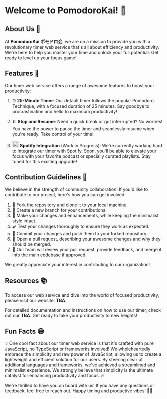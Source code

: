 # Welcome to PomodoroKai! 👋

## About Us 🌟
At **PomodoroKai ポモドロ会**, we are on a mission to provide you with a revolutionary timer web service that's all about efficiency and productivity. We're here to help you master your time and unlock your full potential. Get ready to level up your focus game!

## Features 🚀
Our timer web service offers a range of awesome features to boost your productivity:

1. ⏰ **25-Minute Timer**: Our default timer follows the popular Pomodoro Technique, with a focused duration of 25 minutes. Say goodbye to procrastination and hello to maximum productivity!

2. ⏸️ **Stop and Resume**: Need a quick break or got interrupted? No worries! You have the power to pause the timer and seamlessly resume when you're ready. Take control of your time!

3. <img src="https://github.com/PomodoroKai/.github/assets/104838272/ebbf65a2-ca21-4bd3-967b-8670b7a8811c" alt="Spotify" width="20" height="20"> **Spotify Integration** (Work in Progress): We're currently working hard to integrate our timer with Spotify. Soon, you'll be able to elevate your focus with your favorite podcast or specially curated playlists. Stay tuned for this exciting upgrade!



## Contribution Guidelines 💪
We believe in the strength of community collaboration! If you'd like to contribute to our project, here's how you can get involved:

1. 🍴 Fork the repository and clone it to your local machine.
2. 🌿 Create a new branch for your contributions.
3. 🚀 Make your changes and enhancements, while keeping the minimalist style intact.
4. ✔️ Test your changes thoroughly to ensure they work as expected.
5. 💬 Commit your changes and push them to your forked repository.
6. 📩 Open a pull request, describing your awesome changes and why they should be merged.
7. 🤝 Our team will review your pull request, provide feedback, and merge it into the main codebase if approved.

We greatly appreciate your interest in contributing to our organization!

## Resources 📚
To access our web service and dive into the world of focused productivity, please visit our website: **TBA**.

For detailed documentation and instructions on how to use our timer, check out our **TBA**. Get ready to take your productivity to new heights!

## Fun Facts 😄
💡 One cool fact about our timer web service is that it's crafted with pure JavaScript, no TypeScript or frameworks involved! We wholeheartedly embrace the simplicity and raw power of JavaScript, allowing us to create a lightweight and efficient solution for our users. By steering clear of additional languages and frameworks, we've achieved a streamlined and minimalist experience. We strongly believe that simplicity is the ultimate catalyst for enhancing productivity and focus. 🔥

We're thrilled to have you on board with us! If you have any questions or feedback, feel free to reach out. Happy timing and productive vibes! 🚀🌟
